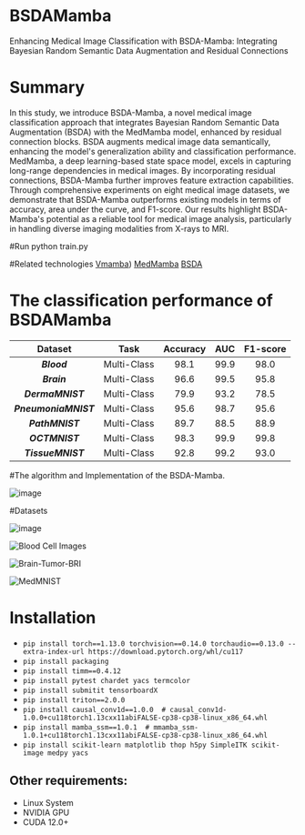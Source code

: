 # BSDAMamba
Enhancing Medical Image Classification with BSDA-Mamba: Integrating Bayesian Random Semantic Data Augmentation and Residual Connections

# Summary
In this study, we introduce BSDA-Mamba, a novel medical image classification approach that integrates Bayesian Random Semantic Data Augmentation (BSDA) with the MedMamba model, enhanced by residual connection blocks. BSDA augments medical image data semantically, enhancing the model's generalization ability and classification performance. MedMamba, a deep learning-based state space model, excels in capturing long-range dependencies in medical images. By incorporating residual connections, BSDA-Mamba further improves feature extraction capabilities. Through comprehensive experiments on eight medical image datasets, we demonstrate that BSDA-Mamba outperforms existing models in terms of accuracy, area under the curve, and F1-score. Our results highlight BSDA-Mamba's potential as a reliable tool for medical image analysis, particularly in handling diverse imaging modalities from X-rays to MRI.

#Run
python train.py

#Related technologies
[Vmamba](https://github.com/MzeroMiko/VMamba))
[MedMamba](https://github.com/YubiaoYue/MedMamba)
[BSDA](https://github.com/YaoyaoZhu19/BSDA)

# The classification performance of BSDAMamba
| Dataset | Task | Accuracy | AUC | F1-score |
|:------:|:--------:|:--------:|:----------:|:----------:|
| ***Blood*** | Multi-Class|98.1|99.9|98.0|
| ***Brain*** | Multi-Class|96.6|99.5|95.8|
| ***DermaMNIST*** | Multi-Class|79.9|93.2|78.5|
| ***PneumoniaMNIST*** |Multi-Class|95.6|98.7|95.6|
| ***PathMNIST*** |Multi-Class|89.7|88.5|88.9|
| ***OCTMNIST*** |Multi-Class|98.3|99.9|99.8|
| ***TissueMNIST*** |Multi-Class|92.8|99.2|93.0|

#The algorithm and Implementation of the BSDA-Mamba.

![image](https://github.com/user-attachments/assets/9945c330-3b5a-434b-8704-257b062d83cb)

#Datasets

![image](https://github.com/user-attachments/assets/1e70e571-e849-40f9-8662-e681f6096619)

![Blood Cell Images](https://www.kaggle.com/datasets/paultimothymooney/blood-cells)

![Brain-Tumor-BRI](https://www.kaggle.com/datasets/masoudnickparvar/brain-tumor-mri-dataset)

![MedMNIST](https://github.com/MedMNIST/MedMNIST)

# Installation
* `pip install torch==1.13.0 torchvision==0.14.0 torchaudio==0.13.0 --extra-index-url https://download.pytorch.org/whl/cu117`
* `pip install packaging`
* `pip install timm==0.4.12`
* `pip install pytest chardet yacs termcolor`
* `pip install submitit tensorboardX`
* `pip install triton==2.0.0`
* `pip install causal_conv1d==1.0.0  # causal_conv1d-1.0.0+cu118torch1.13cxx11abiFALSE-cp38-cp38-linux_x86_64.whl`
* `pip install mamba_ssm==1.0.1  # mmamba_ssm-1.0.1+cu118torch1.13cxx11abiFALSE-cp38-cp38-linux_x86_64.whl`
* `pip install scikit-learn matplotlib thop h5py SimpleITK scikit-image medpy yacs`
## Other requirements:
* Linux System
* NVIDIA GPU
* CUDA 12.0+
